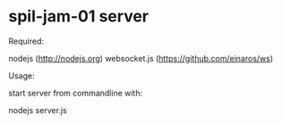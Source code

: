 spil-jam-01 server
===========

Required:

 nodejs (http://nodejs.org)
 websocket.js (https://github.com/einaros/ws)
 
Usage:

start server from commandline with:

nodejs server.js
 
